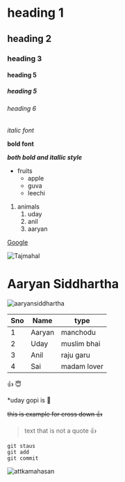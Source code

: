 # heading 1
## heading 2
### heading 3
#### heading 5 
##### heading 5
###### heading 6
*italic font*

**bold font**

***both bold and itallic style***

* fruits
  * apple 
  * guva
  * leechi

1.  animals
    1. uday
    2. anil
    3. aaryan
 
[Google](https://www.google.co.in/)

![Tajmahal](https://th-thumbnailer.cdn-si-edu.com/CbddkFFO3OB80rRz83Iiuf-Z0FY=/1000x750/filters:no_upscale():focal(1471x1061:1472x1062)/https://tf-cmsv2-smithsonianmag-media.s3.amazonaws.com/filer/b6/30/b630b48b-7344-4661-9264-186b70531bdc/istock-478831658.jpg)

# Aaryan Siddhartha

![aaryansiddhartha](https://i.ytimg.com/vi/PunQy28KJWI/maxresdefault.jpg)

Sno|Name|type
----|----|----
1|Aaryan|manchodu
2|Uday|muslim bhai
3|Anil|raju garu
4|Sai|madam lover

:+1: :innocent:

*uday gopi is :face_with_thermometer:

~~this is example for cross down :+1:~~

> text that is not a quote :+1:

```
git staus
git add
git commit
```
![attkamahasan](https://c.tenor.com/kHXbMCGslOoAAAAd/masth-shades-kamal-hassan.gif)


